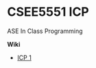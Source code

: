 # CSEE5551 ICP
ASE In Class Programming

**Wiki**

 - [ICP 1](https://github.com/cjk8zb/CSEE5551_Student_29_ICP/wiki/In-Class-Programming---Exercise-1)
